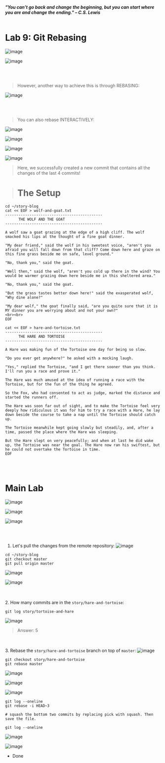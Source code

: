 ***"You can’t go back and change the beginning, but you can start where you are and change the ending." – C.S. Lewis***
<br><br>

# Lab 9: Git Rebasing
![image](https://github.com/user-attachments/assets/7b6f275c-acdb-446b-86ce-f8ac136c829f)

![image](https://github.com/user-attachments/assets/032155ca-7116-4473-89ca-02e517f5d6d6)

<br><br>
>However, another way to achieve this is through REBASING:

![image](https://github.com/user-attachments/assets/66879c3b-e506-4faa-8026-2b8643b37d49)

<br><br>
>You can also rebase INTERACTIVELY:

![image](https://github.com/user-attachments/assets/fb2f67c2-5f32-4b49-a4fc-0e06d6cb01ea)

![image](https://github.com/user-attachments/assets/9d5c70fb-9808-4f84-815c-cdac7af067c0)

![image](https://github.com/user-attachments/assets/05896623-c213-4a44-935f-39c21fdebcdb)

![image](https://github.com/user-attachments/assets/3771dc69-6002-4caf-a9a1-b85d0e6eb95f)

>Here, we successfully created a new commit that contains all the changes of the last 4 commits!


># The Setup
```
cd ~/story-blog
cat << EOF > wolf-and-goat.txt
--------------------------------------------
      THE WOLF AND THE GOAT
--------------------------------------------

A wolf saw a goat grazing at the edge of a high cliff. The wolf smacked his lips at the thought of a fine goat dinner.

"My dear friend," said the wolf in his sweetest voice, "aren't you afraid you will fall down from that cliff? Come down here and graze on this fine grass beside me on safe, level ground."

"No, thank you," said the goat.

"Well then," said the wolf, "aren't you cold up there in the wind? You would be warmer grazing down here beside me in this sheltered area."

"No, thank you," said the goat.

"But the grass tastes better down here!" said the exasperated wolf, "Why dine alone?"

"My dear wolf," the goat finally said, "are you quite sure that it is MY dinner you are worrying about and not your own?"
<br><br>
EOF

cat << EOF > hare-and-tortoise.txt
--------------------------------------------
      THE HARE AND TORTOISE
--------------------------------------------

A Hare was making fun of the Tortoise one day for being so slow.

"Do you ever get anywhere?" he asked with a mocking laugh.

"Yes," replied the Tortoise, "and I get there sooner than you think. I'll run you a race and prove it."

The Hare was much amused at the idea of running a race with the Tortoise, but for the fun of the thing he agreed.

So the Fox, who had consented to act as judge, marked the distance and started the runners off.

The Hare was soon far out of sight, and to make the Tortoise feel very deeply how ridiculous it was for him to try a race with a Hare, he lay down beside the course to take a nap until the Tortoise should catch up.

The Tortoise meanwhile kept going slowly but steadily, and, after a time, passed the place where the Hare was sleeping.

But the Hare slept on very peacefully; and when at last he did wake up, the Tortoise was near the goal. The Hare now ran his swiftest, but he could not overtake the Tortoise in time.
EOF
```



<br><br>
# Main Lab
![image](https://github.com/user-attachments/assets/c46274ad-5879-4a4b-8438-194a712ff010)

![image](https://github.com/user-attachments/assets/5579f4e3-0338-4f61-9619-a20476c156f9)

![image](https://github.com/user-attachments/assets/63155186-2e62-4111-b085-4827c87d0e61)

<br><br>
1. Let's pull the changes from the remote repository:
![image](https://github.com/user-attachments/assets/46ded33d-b969-48c7-ae86-82cff81a83e4)

```
cd ~/story-blog
git checkout master
git pull origin master
```
![image](https://github.com/user-attachments/assets/2d31fdd9-943e-4cdf-9f22-e83d51d94f69)

![image](https://github.com/user-attachments/assets/73623d30-fb2c-4b4f-a2a8-67950a778262)

<br><br>
2. How many commits are in the `story/hare-and-tortoise`:
```
git log story/tortoise-and-hare
```
![image](https://github.com/user-attachments/assets/17622785-0017-4318-b495-a6c9c86afa75)

>Answer: 5

<br><br>
3. Rebase the `story/hare-and-tortoise` branch on top of `master`:
![image](https://github.com/user-attachments/assets/de3c9f52-d9aa-449f-86bf-8bf7a543dd27)

```
git checkout story/hare-and-tortoise
git rebase master
```

![image](https://github.com/user-attachments/assets/e3c36427-0e00-4c48-85e7-16b94b7648f7)


![image](https://github.com/user-attachments/assets/904418e6-23f1-42db-bfaf-17291de48721)

![image](https://github.com/user-attachments/assets/8851a8ce-dddc-42cc-8d54-6504bb20b70b)

```
git log --oneline
git rebase -i HEAD~3

# squash the bottom two commits by replacing pick with squash. Then save the file.

git log --oneline
```
![image](https://github.com/user-attachments/assets/4b1b2efe-0146-4330-99be-252e0bde8cd0)

![image](https://github.com/user-attachments/assets/4b7d081a-0393-40e2-be49-edb89851ffd6)

* Done
